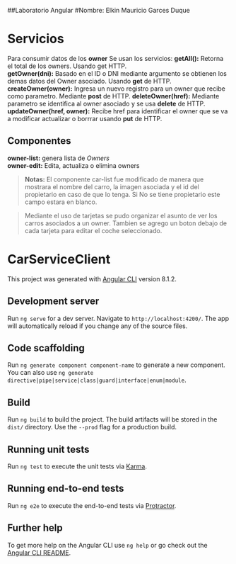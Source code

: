 ##Laboratorio Angular
#Nombre: Elkin Mauricio Garces Duque 

# Servicios
Para consumir datos de los **owner**
Se usan los servicios:
**getAll():** Retorna el total de los owners. Usando get HTTP.  
**getOwner(dni):** Basado en el ID o DNI mediante argumento se obtienen los demas datos del Owner asociado. Usando **get** de HTTP.  
**createOwner(owner):** Ingresa un nuevo registro para un owner que recibe como parametro. Mediante **post** de HTTP.  **deleteOwner(href):** Mediante parametro se identifica al owner asociado y se  usa **delete** de HTTP.  
**updateOwner(href, owner):** Recibe href para identificar el owner que se va a modificar actualizar o borrrar usando **put** de HTTP.  


## Componentes
**owner-list:** genera lista de *Owners*  
**owner-edit:** Edita, actualiza o elimina owners


>**Notas:** El componente car-list fue modificado de manera que mostrara el nombre del carro, la imagen asociada y el id del propietario en caso de que lo tenga. Si  No se tiene propietario este campo estara en blanco. 

>Mediante el uso de tarjetas se pudo organizar el asunto de ver los carros asociados a un owner. Tambien se agrego un boton debajo de cada tarjeta para editar el coche seleccionado.


# CarServiceClient

This project was generated with [Angular CLI](https://github.com/angular/angular-cli) version 8.1.2.

## Development server

Run `ng serve` for a dev server. Navigate to `http://localhost:4200/`. The app will automatically reload if you change any of the source files.

## Code scaffolding

Run `ng generate component component-name` to generate a new component. You can also use `ng generate directive|pipe|service|class|guard|interface|enum|module`.

## Build

Run `ng build` to build the project. The build artifacts will be stored in the `dist/` directory. Use the `--prod` flag for a production build.

## Running unit tests

Run `ng test` to execute the unit tests via [Karma](https://karma-runner.github.io).

## Running end-to-end tests

Run `ng e2e` to execute the end-to-end tests via [Protractor](http://www.protractortest.org/).

## Further help

To get more help on the Angular CLI use `ng help` or go check out the [Angular CLI README](https://github.com/angular/angular-cli/blob/master/README.md).
